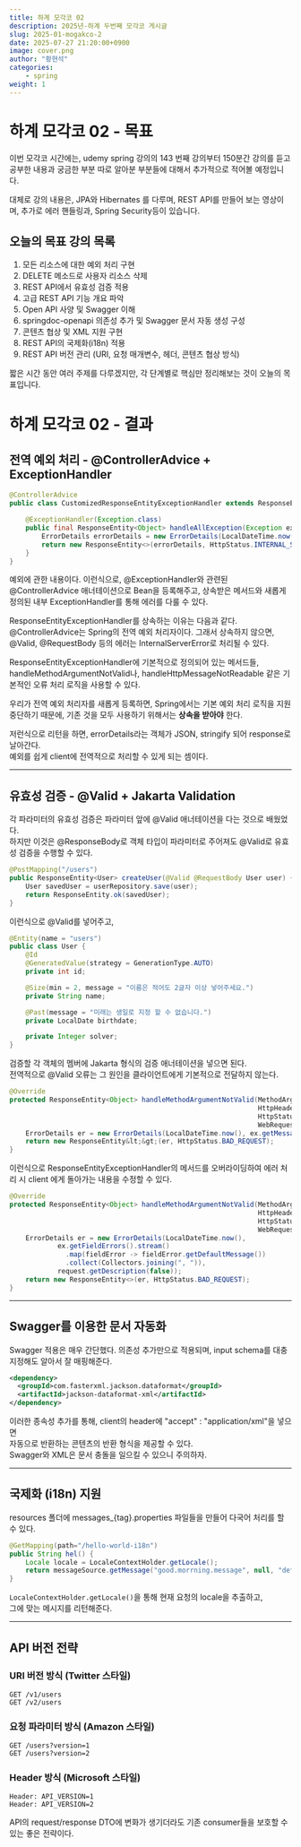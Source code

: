 ```yaml
---
title: 하계 모각코 02
description: 2025년-하계 두번째 모각코 게시글
slug: 2025-01-mogakco-2
date: 2025-07-27 21:20:00+0900
image: cover.png
author: "황현석"
categories:
    - spring
weight: 1
---
```


# 하계 모각코 02 - 목표

이번 모각코 시간에는, udemy spring 강의의 143 번째 강의부터 150분간 강의를 듣고 공부한 내용과 궁금한 부분 따로 알아분 부분들에 대해서 추가적으로 적어볼 예정입니다.

대체로 강의 내용은, JPA와 Hibernates 를 다루며, REST API를 만들어 보는 영상이며, 추가로 에러 핸들링과, Spring Security등이 있습니다.

## 오늘의 목표 강의 목록

1. 모든 리소스에 대한 예외 처리 구현
2. DELETE 메소드로 사용자 리소스 삭제
3. REST API에서 유효성 검증 적용
4. 고급 REST API 기능 개요 파악
5. Open API 사양 및 Swagger 이해
6. springdoc-openapi 의존성 추가 및 Swagger 문서 자동 생성 구성
7. 콘텐츠 협상 및 XML 지원 구현
8. REST API의 국제화(i18n) 적용
9. REST API 버전 관리 (URI, 요청 매개변수, 헤더, 콘텐츠 협상 방식)

짧은 시간 동안 여러 주제를 다루겠지만, 각 단계별로 핵심만 정리해보는 것이 오늘의 목표입니다.


# 하계 모각코 02 - 결과

## 전역 예외 처리 - @ControllerAdvice + ExceptionHandler

```java
@ControllerAdvice
public class CustomizedResponseEntityExceptionHandler extends ResponseEntityExceptionHandler {

    @ExceptionHandler(Exception.class)
    public final ResponseEntity<Object> handleAllException(Exception ex, WebRequest request) {
        ErrorDetails errorDetails = new ErrorDetails(LocalDateTime.now(), ex.getMessage(), request.getDescription(false));
        return new ResponseEntity<>(errorDetails, HttpStatus.INTERNAL_SERVER_ERROR);
    }
}
```

예외에 관한 내용이다. 이런식으로, @ExceptionHandler와 관련된 @ControllerAdvice 애너테이션으로 Bean을 등록해주고, 상속받은 메서드와 새롭게 정의된 내부 ExceptionHandler를 통해 에러를 다룰 수 있다.

ResponseEntityExceptionHandler를 상속하는 이유는 다음과 같다.  
@ControllerAdvice는 Spring의 전역 예외 처리자이다. 그래서 상속하지 않으면, @Valid, @RequestBody 등의 에러는 InternalServerError로 처리될 수 있다.

ResponseEntityExceptionHandler에 기본적으로 정의되어 있는 메서드들,  
handleMethodArgumentNotValid나, handleHttpMessageNotReadable 같은 기본적인 오류 처리 로직을 사용할 수 있다.  

우리가 전역 예외 처리자를 새롭게 등록하면, Spring에서는 기본 예외 처리 로직을 지원 중단하기 때문에, 기존 것을 모두 사용하기 위해서는 **상속을 받아야** 한다.

저런식으로 리턴을 하면, errorDetails라는 객체가 JSON, stringify 되어 response로 날아간다.  
예외를 쉽게 client에 전역적으로 처리할 수 있게 되는 셈이다.

---

## 유효성 검증 - @Valid + Jakarta Validation

각 파라미터의 유효성 검증은 파라미터 앞에 @Valid 애너테이션을 다는 것으로 배웠었다.  
하지만 이것은 @ResponseBody로 객체 타입이 파라미터로 주어져도 @Valid로 유효성 검증을 수행할 수 있다.

```java
@PostMapping("/users")
public ResponseEntity<User> createUser(@Valid @RequestBody User user) {
    User savedUser = userRepository.save(user);
    return ResponseEntity.ok(savedUser);
}
```

이런식으로 @Valid를 넣어주고,

```java
@Entity(name = "users")
public class User {
    @Id
    @GeneratedValue(strategy = GenerationType.AUTO)
    private int id;

    @Size(min = 2, message = "이름은 적어도 2글자 이상 넣어주세요.")
    private String name;

    @Past(message = "미래는 생일로 지정 할 수 없습니다.")
    private LocalDate birthdate;

    private Integer solver;
}
```

검증할 각 객체의 멤버에 Jakarta 형식의 검증 애너테이션을 넣으면 된다.  
전역적으로 @Valid 오류는 그 원인을 클라이언트에게 기본적으로 전달하지 않는다.

```java
@Override
protected ResponseEntity<Object> handleMethodArgumentNotValid(MethodArgumentNotValidException ex,
                                                              HttpHeaders headers,
                                                              HttpStatusCode status,
                                                              WebRequest request) {
    ErrorDetails er = new ErrorDetails(LocalDateTime.now(), ex.getMessage(), request.getDescription(false));
    return new ResponseEntity&lt;&gt;(er, HttpStatus.BAD_REQUEST);
}
```

이런식으로 ResponseEntityExceptionHandler의 메서드를 오버라이딩하여 에러 처리 시 client 에게 돌아가는 내용을 수정할 수 있다.

```java
@Override
protected ResponseEntity<Object> handleMethodArgumentNotValid(MethodArgumentNotValidException ex,
                                                              HttpHeaders headers,
                                                              HttpStatusCode status,
                                                              WebRequest request) {
    ErrorDetails er = new ErrorDetails(LocalDateTime.now(),
            ex.getFieldErrors().stream()
              .map(fieldError -> fieldError.getDefaultMessage())
              .collect(Collectors.joining(", ")),
            request.getDescription(false));
    return new ResponseEntity<>(er, HttpStatus.BAD_REQUEST);
}
```

---

## Swagger를 이용한 문서 자동화

Swagger 적용은 매우 간단했다. 의존성 추가만으로 적용되며, input schema를 대충 지정해도 알아서 잘 매핑해준다.

```xml
<dependency>
  <groupId>com.fasterxml.jackson.dataformat</groupId>
  <artifactId>jackson-dataformat-xml</artifactId>
</dependency>
```

이러한 종속성 추가를 통해, client의 header에 "accept" : "application/xml"을 넣으면  
자동으로 반환하는 콘텐츠의 반환 형식을 제공할 수 있다.  
Swagger와 XML은 문서 충돌을 일으킬 수 있으니 주의하자.

---

## 국제화 (i18n) 지원

resources 폴더에 messages_{tag}.properties 파일들을 만들어 다국어 처리를 할 수 있다.

```java
@GetMapping(path="/hello-world-i18n")
public String hel() {
    Locale locale = LocaleContextHolder.getLocale();
    return messageSource.getMessage("good.morrning.message", null, "default", locale);
}
```

`LocaleContextHolder.getLocale()`을 통해 현재 요청의 locale을 추출하고,  
그에 맞는 메시지를 리턴해준다.

---

## API 버전 전략

### URI 버전 방식 (Twitter 스타일)
```
GET /v1/users
GET /v2/users
```

### 요청 파라미터 방식 (Amazon 스타일)
```
GET /users?version=1
GET /users?version=2
```

### Header 방식 (Microsoft 스타일)
```
Header: API_VERSION=1
Header: API_VERSION=2
```

API의 request/response DTO에 변화가 생기더라도 기존 consumer들을 보호할 수 있는 좋은 전략이다.